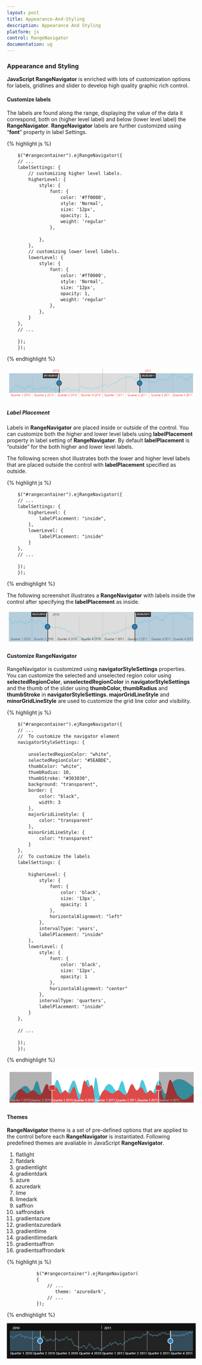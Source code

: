 ```yaml
---
layout: post
title: Appearance-And-Styling
description: Appearance And Styling
platform: js
control: RangeNavigator
documentation: ug
---
```


### Appearance and Styling

**JavaScript RangeNavigator** is enriched with lots of customization options for labels, gridlines and slider to develop high quality graphic rich control.

#### Customize labels

The labels are found along the range, displaying the value of the data it correspond, both on (higher level label) and below (lower level label) the **RangeNavigator**. **RangeNavigator** labels are further customized using “**font**” property in label Settings. 

{% highlight js %}

        $("#rangecontainer").ejRangeNavigator({
        // ...             
        labelSettings: {
            // customizing higher level labels.
            higherLevel: {
                style: {
                    font: {
                        color: '#ff0000',
                        style: 'Normal',
                        size: '12px',
                        opacity: 1,
                        weight: 'regular'
                    },
        
                },
            },
            // customizing lower level labels.
            lowerLevel: {
                style: {
                    font: {
                        color: '#ff0000',
                        style: 'Normal',
                        size: '12px',
                        opacity: 1,
                        weight: 'regular'
                    },
                },
            }
        },
        // ...             
        
        });
        });

{% endhighlight %}

![](/js/RangeNavigator/Appearance-And-Styling_images/Appearance-And-Styling_img1.png) 


##### Label Placement

Labels in **RangeNavigator** are placed inside or outside of the control. You can customize both the higher and lower level labels using **labelPlacement** property in label setting of **RangeNavigator**. By default **labelPlacement** is “outside” for the both higher and lower level labels.

The following screen shot illustrates both the lower and higher level labels that are placed outside the control with **labelPlacement** specified as outside.

{% highlight js %}

        $("#rangecontainer").ejRangeNavigator({
        // ...             
        labelSettings: {
            higherLevel: {
                labelPlacement: "inside",
            },
            lowerLevel: {
                labelPlacement: "inside"
            }
        },
        // ...             
        
        });
        });

{% endhighlight %}


The following screenshot illustrates a **RangeNavigator** with labels inside the control after specifying the **labelPlacement** as inside.



![](/js/RangeNavigator/Appearance-And-Styling_images/Appearance-And-Styling_img2.png) 

#### Customize RangeNavigator

RangeNavigator is customized using **navigatorStyleSettings** properties. You can customize the selected and unselected region color using **selectedRegionColor**, **unselectedRegionColor** in **navigatorStyleSettings** and the thumb of the slider using **thumbColor, thumbRadius** and **thumbStroke** in **navigatorStyleSettings.  majorGridLineStyle** and **minorGridLineStyle**  are used to customize the grid line color and visibility.

{% highlight js %}

        $("#rangecontainer").ejRangeNavigator({
        // ...    
        //  To customize the navigator element     
        navigatorStyleSettings: {
        
            unselectedRegionColor: "white",
            selectedRegionColor: "#5EABDE",
            thumbColor: "white",
            thumbRadius: 10,
            thumbStroke: "#303030",
            background: "transparent",
            border: {
                color: "black",
                width: 3
            },
            majorGridLineStyle: {
                color: "transparent"
            },
            minorGridLineStyle: {
                color: "transparent"
            }
        },
        //  To customize the labels
        labelSettings: {
        
            higherLevel: {
                style: {
                    font: {
                        color: 'black',
                        size: '13px',
                        opacity: 1
                    },
                    horizontalAlignment: "left"
                },
                intervalType: 'years',
                labelPlacement: "inside"
            },
            lowerLevel: {
                style: {
                    font: {
                        color: 'black',
                        size: '12px',
                        opacity: 1
                    },
                    horizontalAlignment: "center"
                },
                intervalType: 'quarters',
                labelPlacement: "inside"
            }
        },
        
        // ...             
        
        });
        });


{% endhighlight %}



![](/js/RangeNavigator/Appearance-And-Styling_images/Appearance-And-Styling_img3.png) 

#### Themes

**RangeNavigator** theme is a set of pre-defined options that are applied to the control before each **RangeNavigator** is instantiated. Following predefined themes are available in JavaScript **RangeNavigator**.

1. flatlight
2. flatdark
3. gradientlight 
4. gradientdark 
5. azure                      
6. azuredark               
7. lime 
8. limedark
9. saffron
10. saffrondark
11. gradientazure
12. gradientazuredark
13. gradientlime
14. gradientlimedark
15. gradientsaffron
16. gradientsaffrondark

{% highlight js %}


               $("#rangecontainer").ejRangeNavigator(
               {   
                   // ...              
                      theme: 'azuredark',
                   // ...             
               });


{% endhighlight %}



![](/js/RangeNavigator/Appearance-And-Styling_images/Appearance-And-Styling_img4.png) 
